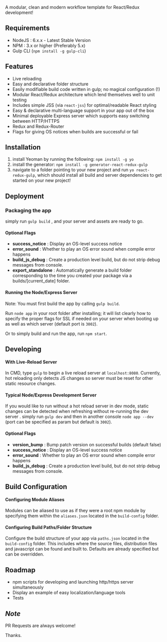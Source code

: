 A modular, clean and modern workflow template for React/Redux development!

## Requirements ##
* NodeJS : 6.x.x - Latest Stable Version
* NPM : 3.x or higher (Preferably 5.x)
* Gulp CLI (`npm install -g gulp-cli`)

## Features ##

- Live reloading
- Easy and declarative folder structure 
- Easily modifiable build code written in gulp; no magical configuration (!)
- Modular React/Redux architecture which lend themselves well to unit testing
- Includes simple JSS (via `react-jss`) for optimal/readable React styling
- Easy & declarative multi-language support in your app out of the box
- Minimal deployable Express server which supports easy switching between HTTP/HTTPS
- Redux and Redux-Router
- Flags for giving OS notices when builds are successful or fail


## Installation ##

1) install Yeoman by running the following: `npm install -g yo`
2) install the generator: `npm install -g generator-react-redux-gulp`
3) navigate to a folder pointing to your new project and run `yo react-redux-gulp`, which should install all build and server dependencies to get started on your new project!

## Deployment ##

### Packaging the app ###
simply run `gulp build` , and your server and assets are ready to go.

#### Optional Flags ####
- **success_notice**  : Display an OS-level success notice
- **error_sound** : Whether to play an OS error sound when compile error happens
- **build_js_debug** : Create a production level build, but do not strip debug messages from console.
- **export_standalone** : Automatically generate a build folder corresponding to the time you created your package via a builds/[current_date] folder.

#### Running the Node/Express Server ####

Note: You must first build the app by calling `gulp build`.

Run `node app` in your root folder after installing; it will list clearly 
how to specify the proper flags for SSL if needed on your server when
booting up as well as which server (default port is `3002`).

Or to simply build and run the app, run `npm start`.

## Developing

#### With Live-Reload Server ###

In CMD, type `gulp` to begin a live reload server at `localhost:8080`. 
Currently, hot reloading only detects JS changes so server must be reset for other static resource changes.

#### Typical Node/Express Development Server ###

If you would like to run without a hot reload server in dev mode, static changes can be detected when refreshing
without re-running the dev server . simply run `gulp dev` and then in another console `node app --dev` 
(port can be specified as param but default is `3002`).

#### Optional Flags ###

- **version_bump** : Bump patch version on successful builds (default false)
- **success_notice**  : Display an OS-level success notice
- **error_sound** : Whether to play an OS error sound when compile error happens
- **build_js_debug** : Create a production level build, but do not strip debug messages from console.

## Build Configuration ##

#### Configuring Module Aliases ####
Modules can be aliased to use as if they were a root npm module by specifying
them within the `aliases.json` located in the `build-config` folder.

#### Configuring Build Paths/Folder Structure ####
Configure the build structure of your app via `paths.json` located in 
the `build-config` folder. This includes where the source files, distribution files
and javascript can be found and built to. Defaults are already specified but can be
overridden.

## Roadmap ##

- npm scripts for developing and launching http/https server simultaneously
- Display an example of easy localization/language tools
- Tests


## *Note* ##
PR Requests are always welcome! 

Thanks.